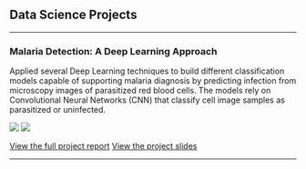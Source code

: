 ## Data Science Projects

---

### Malaria Detection: A Deep Learning Approach
Applied several Deep Learning techniques to build different classification models capable of supporting malaria diagnosis by predicting infection from microscopy images of parasitized red blood cells. The models rely on Convolutional Neural Networks (CNN) that classify cell image samples as parasitized or uninfected.

[![](https://img.shields.io/badge/Python-white?logo=Python)](#)
[![](https://img.shields.io/badge/sklearn-white?logo=scikit-learn)](#)

[View the full project report](/projects/malaria/report_malaria.html)
[View the project slides](/projects/malaria/slides_malaria.html)


---
